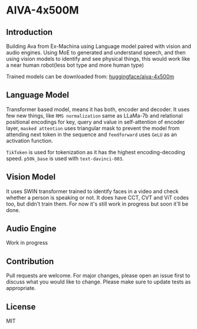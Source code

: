 # AIVA-4x500M

## Introduction
Building Ava from Ex-Machina using Language model paired with vision and audio engines. Using MoE to generated and understand speech, and then using vision models to identify and see physical things, this would work like a near human robot(less bot type and more human type)

Trained models can be downloaded from: [huggingface/aiva-4x500m](https://huggingface.co/shivendrra/avia-4x500m)

## Language Model
Transformer based model, means it has both, encoder and decoder. It uses few new things, like `RMS normalization` same as LLaMa-7b and relational positional encodings for key, query and value in self-attention of encoder layer, `masked attention` uses triangular mask to prevent the model from attending next token in the sequence and `feedforward` uses `GeLU` as an activation function.

`TikToken` is used for tokenization as it has the highest encoding-decoding speed. `p50k_base` is used with `text-davinci-003`.

## Vision Model
It uses SWIN transformer trained to identify faces in a video and check whether a person is speaking or not. It does have CCT, CVT and ViT codes too, but didn't train them. For now it's still work in progress but soon it'll be done.

## Audio Engine
Work in progress

## Contribution
Pull requests are welcome. For major changes, please open an issue first to discuss what you would like to change.
Please make sure to update tests as appropriate.

## License
MIT